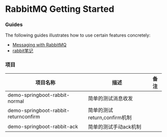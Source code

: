 # RabbitMQ Getting Started

### Guides
The following guides illustrates how to use certain features concretely:

* [Messaging with RabbitMQ](https://spring.io/guides/gs/messaging-rabbitmq/)
* [rabbit笔记](document/rabbit.md)

### 项目

|项目名称|描述|备注|
| --- | --- | ---|
|demo-springboot-rabbit-normal|简单的测试消息收发||
|demo-springboot-rabbit-returnconfirm|简单的测试return,confirm机制||
|demo-springboot-rabbit-ack|简单的测试手动ack机制||



